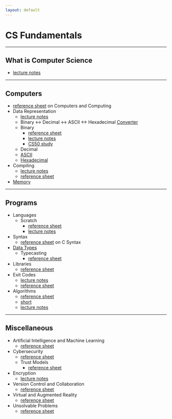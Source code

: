 ```yaml
---
layout: default
---
```


# CS Fundamentals

---

## What is Computer Science
* [lecture notes](https://cs50.harvard.edu/2018/fall/weeks/0/notes/#what-is-computer-science)

---

## Computers
* [reference sheet](https://www.dropbox.com/sh/5y662ey1hc4sde4/AACjgHN3NtSKk4ShsRDFd_Sja?dl=0&preview=Computers+and+Computing.pdf) on Computers and Computing
* Data Representation
    * [lecture notes](https://cs50.harvard.edu/2018/fall/weeks/0/notes/#representing-data)
    * Binary <-> Decimal <-> ASCII <-> Hexadecimal [Converter](https://www.rapidtables.com/convert/number/ascii-hex-bin-dec-converter.html)
    * Binary
        * [reference sheet](https://www.dropbox.com/sh/5y662ey1hc4sde4/AACjgHN3NtSKk4ShsRDFd_Sja?dl=0&preview=Binary.pdf)
        * [lecture notes](https://cs50.harvard.edu/2018/fall/weeks/0/notes/#binary)
        * [CS50 study](https://study.cs50.net/binary)
    * Decimal
    * [ASCII](https://veronicanutting.github.io/section/section#section-2-monday-september-24)
    * [Hexadecimal](https://veronicanutting.github.io/section/section#section-3-monday-october-1)
* Compiling
    * [lecture notes](https://cs50.harvard.edu/2018/fall/weeks/2/notes/#compiling)
    * [reference sheet](https://www.dropbox.com/sh/5y662ey1hc4sde4/AACjgHN3NtSKk4ShsRDFd_Sja?dl=0&preview=Compiling.pdf)
* [Memory](https://veronicanutting.github.io/section/section#section-3-monday-october-1)

---

## Programs
* Languages
    * Scratch
        * [reference sheet](https://www.dropbox.com/sh/5y662ey1hc4sde4/AACjgHN3NtSKk4ShsRDFd_Sja?dl=0&preview=Scratch.pdf)
        * [lecture notes](https://cs50.harvard.edu/2018/fall/weeks/0/notes/#scratch)
* Syntax
    * [reference sheet](https://www.dropbox.com/sh/5y662ey1hc4sde4/AACjgHN3NtSKk4ShsRDFd_Sja?dl=0&preview=Syntax.pdf) on C Syntax
* [Data Types](https://veronicanutting.github.io/section/section#section-1-monday-september-17)
    * Typecasting
        * [reference sheet](https://www.dropbox.com/sh/5y662ey1hc4sde4/AACjgHN3NtSKk4ShsRDFd_Sja?dl=0&preview=Typecasting.pdf)
* Libraries
    * [reference sheet](https://www.dropbox.com/sh/5y662ey1hc4sde4/AACjgHN3NtSKk4ShsRDFd_Sja?dl=0&preview=Libraries.pdf)
* Exit Codes
    * [lecture notes](https://cs50.harvard.edu/2018/fall/weeks/2/notes/#exit-codes)
    * [reference sheet](https://www.dropbox.com/sh/5y662ey1hc4sde4/AACjgHN3NtSKk4ShsRDFd_Sja?dl=0&preview=Exit+Codes.pdf)
* Algorithms
    * [reference sheet](https://www.dropbox.com/sh/5y662ey1hc4sde4/AACjgHN3NtSKk4ShsRDFd_Sja?dl=0&preview=Algorithms.pdf)
    * [short](https://www.youtube.com/watch?v=ktWL3nN38ZA&index=4&t=0s&list=PLhQjrBD2T381k8ul4WQ8SQ165XqY149WW)
    * [lecture notes](https://cs50.harvard.edu/2018/fall/weeks/0/notes/#algorithms)

---

## Miscellaneous
* Artificial Intelligence and Machine Learning
    * [reference sheet](https://www.dropbox.com/sh/5y662ey1hc4sde4/AABzhswuFey8m5VXcPBbBxoba/Artificial%20Intelligence%20and%20Machine%20Learning.pdf?dl=0)
* Cybersecurity
    * [reference sheet](https://www.dropbox.com/sh/5y662ey1hc4sde4/AADPPt_LTICFd1Ys9SySqgZha/Cybersecurity.pdf?dl=0)
    * Trust Models
        * [reference sheet](https://www.dropbox.com/sh/5y662ey1hc4sde4/AAC3NrGPDjFOR74qlX4JpQZla/Trust%20Models.pdf?dl=0)
* Encryption
    * [lecture notes](https://cs50.harvard.edu/2018/fall/weeks/2/notes/#encryption)
* Version Control and Collaboration
    * [reference sheet](https://www.dropbox.com/sh/5y662ey1hc4sde4/AACFRHSerM-U1_VE2PUCo6Ena/Version%20Control%20and%20Collaboration.pdf?dl=0)
* Virtual and Augmented Reality
    * [reference sheet](https://www.dropbox.com/sh/5y662ey1hc4sde4/AAAc4h759op8xbkTEsxvqZNOa/Virtual%20and%20Augmented%20Reality.pdf?dl=0)
* Unsolvable Problems
    * [reference sheet](https://www.dropbox.com/sh/5y662ey1hc4sde4/AABW1a9zrNEOrWJIZHFyOXnka/Unsolvable%20Problems.pdf?dl=0)
